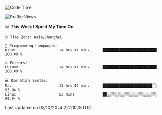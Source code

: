<!--START_SECTION:waka-->
![Code Time](http://img.shields.io/badge/Code%20Time-2%2C827%20hrs%2053%20mins-blue)

![Profile Views](http://img.shields.io/badge/Profile%20Views-0-blue)

📊 **This Week I Spent My Time On** 

```text
🕑︎ Time Zone: Asia/Shanghai

💬 Programming Languages: 
Other                    14 hrs 37 mins      █████████████████████████   100.00 % 

🔥 Editors: 
Chrome                   14 hrs 37 mins      █████████████████████████   100.00 % 

💻 Operating System: 
Mac                      13 hrs 44 mins      ███████████████████████░░   93.96 % 
Linux                    53 mins             ██░░░░░░░░░░░░░░░░░░░░░░░   06.04 % 
```


 Last Updated on 03/10/2024 22:20:28 UTC
<!--END_SECTION:waka-->